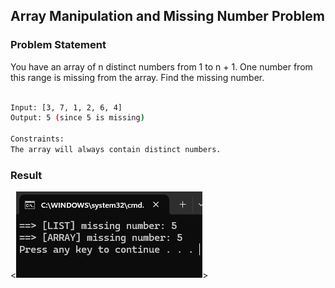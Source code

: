 ## Array Manipulation and Missing Number Problem

### Problem Statement
You have an array of n distinct numbers from 1 to n + 1. One number from this range is missing from the array. Find the missing number.

```bash 

Input: [3, 7, 1, 2, 6, 4]
Output: 5 (since 5 is missing)

Constraints:
The array will always contain distinct numbers.

```

### Result
<![alt](result.png)>

